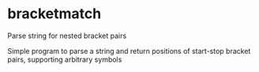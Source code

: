 # bracketmatch
Parse string for nested bracket pairs

Simple program to parse a string and return positions of start-stop bracket pairs, supporting arbitrary symbols
